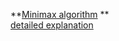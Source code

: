 **[Minimax algorithm](https://zh.wikipedia.org/wiki/%E6%9E%81%E5%B0%8F%E5%8C%96%E6%9E%81%E5%A4%A7%E7%AE%97%E6%B3%95 "Minimax algorithm")
**    
[detailed explanation](https://www.zhihu.com/question/27221568)

